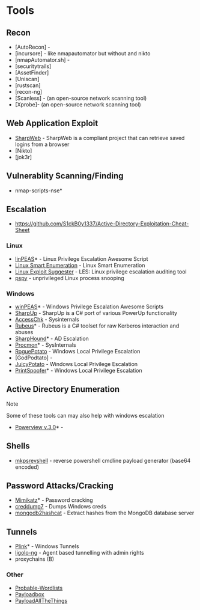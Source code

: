 # Tools

## Recon

+ [AutoRecon] - 
+ [incursore] - like nmapautomator but without and nikto
+ [nmapAutomator.sh] - 
+ [securitytrails]
+ [AssetFinder]
+ [Uniscan]
+ [rustscan]
+ [recon-ng]
+ [Scanless] - (an open-source network scanning tool)
+ [Xprobe]- (an open-source network scanning tool)

## Web Application Exploit

+ [SharpWeb](https://github.com/djhohnstein/SharpWeb) - SharpWeb is a compliant project that can retrieve saved logins from a browser
+ [Nikto]
+ [jok3r]


## Vulnerablity Scanning/Finding

+ nmap-scripts-nse*

## Escalation

- https://github.com/S1ckB0y1337/Active-Directory-Exploitation-Cheat-Sheet

### Linux

+ [linPEAS](https://github.com/carlospolop/privilege-escalation-awesome-scripts-suite/tree/master/linPEAS)* - Linux Privilege Escalation Awesome Script
+ [Linux Smart Enumeration](https://github.com/diego-treitos/linux-smart-enumeration) - Linux Smart Enumeration
+ [Linux Exploit Suggester](https://github.com/mzet-/linux-exploit-suggester) - LES: Linux privilege escalation auditing tool
+ [pspy](https://github.com/DominicBreuker/pspy) - unprivileged Linux process snooping
  
### Windows
+ [winPEAS](https://github.com/carlospolop/privilege-escalation-awesome-scripts-suite/tree/master/winPEAS)* - Windows Privilege Escalation Awesome Scripts
+ [SharpUp](https://github.com/GhostPack/SharpUp)  - SharpUp is a C# port of various PowerUp functionality
+ [AccessChk](https://docs.microsoft.com/en-us/sysinternals/downloads/accesschk) - Sysinternals
+ [Rubeus](https://github.com/GhostPack/Rubeus)* - Rubeus is a C# toolset for raw Kerberos interaction and abuses
+ [SharpHound](https://github.com/BloodHoundAD/SharpHound3)* - AD Escalation
+ [Procmon](https://docs.microsoft.com/en-us/sysinternals/downloads/procmon)* - SysInternals
+ [RoguePotato](https://github.com/antonioCoco/RoguePotato) - Windows Local Privilege Escalation
+ [GodPodtato] - 
+ [JuicyPotato](https://github.com/ohpe/juicy-potato) - Windows Local Privilege Escalation
+ [PrintSpoofer](https://github.com/itm4n/PrintSpoofer)* - Windows Local Privilege Escalation

## Active Directory Enumeration

> [!NOTE]
> Some of these tools can may also help with windows escalation 
+ [Powerview v.3.0](https://github.com/PowerShellMafia/PowerSploit/blob/master/Recon/PowerView.ps1)* -

## Shells

+ [mkpsrevshell](https://gist.github.com/tothi/ab288fb523a4b32b51a53e542d40fe58) - reverse powershell cmdline payload generator (base64 encoded)

## Password Attacks/Cracking

+ [Mimikatz](https://github.com/gentilkiwi/mimikatz)* - Password cracking
+ [creddump7](https://github.com/CiscoCXSecurity/creddump7) - Dumps Windows creds
+ [mongodb2hashcat](https://github.com/philsmd/mongodb2hashcat) - Extract hashes from the MongoDB database server

## Tunnels

+ [Plink](https://www.chiark.greenend.org.uk/~sgtatham/putty/latest.html)* - Windows Tunnels
+ [ligolo-ng](https://github.com/nicocha30/ligolo-ng) - Agent based tunnelling with admin rights
+ proxychains (B)

### Other
+ [Probable-Wordlists](https://github.com/berzerk0/Probable-Wordlists)
+ [Payloadbox](https://github.com/payloadbox)
+ [PayloadAllTheThings](https://github.com/swisskyrepo/PayloadsAllTheThings)
